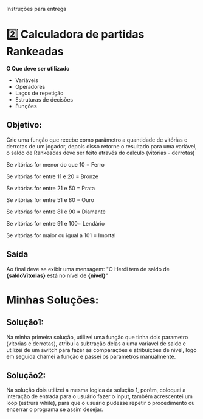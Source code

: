 Instruções para entrega
 # 2️⃣ Calculadora de partidas Rankeadas
**O Que deve ser utilizado**

- Variáveis
- Operadores
- Laços de repetição
- Estruturas de decisões
- Funções

## Objetivo:

Crie uma função que recebe como parâmetro a quantidade de vitórias e derrotas de um jogador,
depois disso retorne o resultado para uma variável, o saldo de Rankeadas deve ser feito através do calculo (vitórias - derrotas)

Se vitórias for menor do que 10 = Ferro

Se vitórias for entre 11 e 20 = Bronze

Se vitórias for entre 21 e 50 = Prata

Se vitórias for entre 51 e 80 = Ouro

Se vitórias for entre 81 e 90 = Diamante

Se vitórias for entre 91 e 100= Lendário

Se vitórias for maior ou igual a 101 = Imortal

## Saída

Ao final deve se exibir uma mensagem:
"O Herói tem de saldo de **{saldoVitorias}** está no nível de **{nivel}**"

# Minhas Soluções:

## Solução1:
Na minha primeira solução, utilizei uma função que tinha dois parametro (vitorias e derrotas), atribui
a subtração delas a uma variavel de saldo e utilizei de um switch para fazer as comparações e atribuições 
de nivel, logo em seguida chamei a função e passei os parametros manualmente.

## Solução2:
Na solução dois utilizei a mesma logica da solução 1, porém, coloquei a interação de entrada para o usuário
fazer o input, também acrescentei um loop (estrura while), para que o usuário pudesse repetir o procedimento
ou encerrar o programa se assim desejar.



